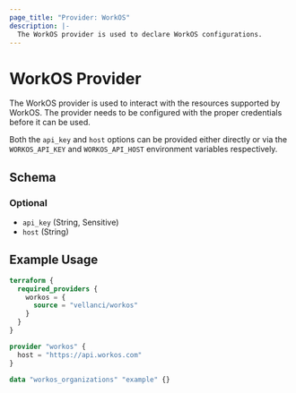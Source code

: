 ```yaml
---
page_title: "Provider: WorkOS"
description: |-
  The WorkOS provider is used to declare WorkOS configurations.
---
```


# WorkOS Provider

The WorkOS provider is used to interact with the resources supported by WorkOS. The provider needs to be configured with the proper credentials before it can be used.

Both the `api_key` and `host` options can be provided either directly or via the `WORKOS_API_KEY` and `WORKOS_API_HOST` environment variables respectively.

<!-- schema generated by tfplugindocs -->
## Schema

### Optional

- `api_key` (String, Sensitive)
- `host` (String)

## Example Usage

```terraform
terraform {
  required_providers {
    workos = {
      source = "vellanci/workos"
    }
  }
}

provider "workos" {
  host = "https://api.workos.com"
}

data "workos_organizations" "example" {}
```
